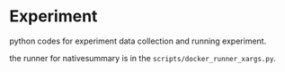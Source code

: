 # Experiment

python codes for experiment data collection and running experiment.

the runner for nativesummary is in the `scripts/docker_runner_xargs.py`.
